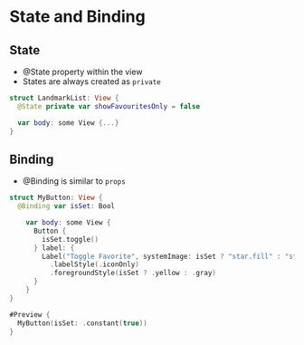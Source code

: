 # State and Binding

## State

- @State property within the view
- States are always created as `private`

```swift
struct LandmarkList: View {
  @State private var showFavouritesOnly = false

  var body: some View {...}
}
```

## Binding

- @Binding is similar to `props`

```swift
struct MyButton: View {
  @Binding var isSet: Bool

    var body: some View {
      Button {
        isSet.toggle()
      } label: {
        Label("Toggle Favorite", systemImage: isSet ? "star.fill" : "star")
          .labelStyle(.iconOnly)
          .foregroundStyle(isSet ? .yellow : .gray)
      }
    }
}

#Preview {
  MyButton(isSet: .constant(true))
}
```

